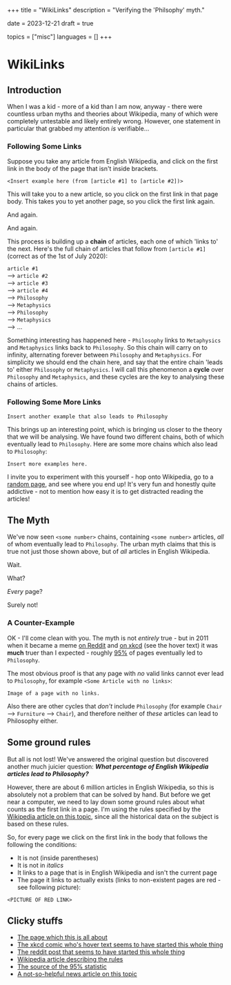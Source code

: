 +++
title = "WikiLinks"
description = "Verifying the 'Philsophy' myth."

date = 2023-12-21
draft = true

topics = ["misc"]
languages = []
+++

# WikiLinks

## Introduction

When I was a kid - more of a kid than I am now, anyway - there were countless urban myths and theories about 
Wikipedia, many of which were completely untestable and likely entirely wrong.
However, one statement in particular that grabbed my attention _is_ verifiable...

### Following Some Links

Suppose you take any article from English Wikipedia, and click on the first link in the body of the page
that isn't inside brackets.

`<Insert example here (from [article #1] to [article #2])>`

This will take you to a new article, so you click on the first link in that page body.
This takes you to yet another page, so you click the first link again.

And again.

And again.

This process is building up a **chain** of articles, each one of which 'links to' the next.
Here's the full chain of articles that follow from `[article #1]` (correct as of the 1st of July 2020):

`article #1` \
⟶ `article #2` \
⟶ `article #3` \
⟶ `article #4` \
⟶ `Philosophy` \
⟶ `Metaphysics` \
⟶ `Philosophy` \
⟶ `Metaphysics` \
⟶ ...

Something interesting has happened here - `Philosophy` links to `Metaphysics` and `Metaphysics` links back
to `Philosophy`.
So this chain will carry on to infinity, alternating forever between `Philosophy` and `Metaphysics`.
For simplicity we should end the chain here, and say that the entire chain 'leads to' either `Philosophy`
or `Metaphysics`.
I will call this phenomenon a **cycle** over `Philosophy` and `Metaphysics`, and these cycles are the key
to analysing these chains of articles.

### Following Some More Links

```
Insert another example that also leads to Philosophy
```

This brings up an interesting point, which is bringing us closer to the theory that we will be analysing.
We have found two different chains, both of which eventually lead to `Philosophy`.
Here are some more chains which also lead to `Philosophy`:

```
Insert more examples here.
```

I invite you to experiment with this yourself - hop onto Wikipedia, go to a
[random page](https://en.wikipedia.org/wiki/Special:Random), and see where you end up!
It's very fun and honestly quite addictive -
not to mention how easy it is to get distracted reading the articles!

## The Myth

We've now seen `<some number>` chains, containing `<some number>` articles, _all_ of whom eventually lead 
to `Philosophy`.
The urban myth claims that this is true not just those shown above, but of _all_ articles in English Wikipedia.

Wait.

What?

_Every_ page?

Surely not!

### A Counter-Example

OK - I'll come clean with you.
The myth is not _entirely_ true - but in 2011 when it became a meme 
[on Reddit](https://www.reddit.com/r/pics/comments/gpdhb/try_thiswikipedia_mindfk/) and
[on xkcd](https://xkcd.com/903/) (see the hover text)
it was **much** truer than I expected - roughly
[95%](https://en.wikipedia.org/wiki/User:Ilmari_Karonen/First_link)
of pages eventually led to `Philosophy`.

The most obvious proof is that any page with _no_ valid links cannot ever lead to `Philosophy`,
for example `<Some Article with no links>`:
```
Image of a page with no links.
```

Also there are other cycles that _don't_ include `Philosophy` (for example 
`Chair` ⟶ `Furniture` ⟶ `Chair`), and therefore neither of _these_ articles can lead to Philosophy either.

## Some ground rules

But all is not lost!
We've answered the original question but discovered another much juicier question:
**_What percentage of English Wikipedia articles lead to Philosophy?_**

However, there are about 6 million articles in English Wikipedia,
so this is absolutely not a problem that can be solved by hand.
But before we get near a computer, we need to lay down some ground rules about what counts as the first
link in a page.
I'm using the rules specified by the
[Wikipedia article on this topic](https://en.wikipedia.org/wiki/Wikipedia:Getting_to_Philosophy),
since all the historical data on the subject is based on these rules.

So, for every page we click on the first link in the body that follows the following the conditions:
- It is not (inside parentheses)
- It is not in _italics_
- It links to a page that is in English Wikipedia and isn't the current page
- The page it links to actually exists (links to non-existent pages are red - see following picture):
```
<PICTURE OF RED LINK>
```

## Clicky stuffs
- [The page which this is all about](https://en.wikipedia.org/wiki/Philosophy)
- [The xkcd comic who's hover text seems to have started this whole thing](https://xkcd.com/903/)
- [The reddit post that seems to have started this whole thing](https://www.reddit.com/r/pics/comments/gpdhb/try_thiswikipedia_mindfk/)
- [Wikipedia article describing the rules](https://en.wikipedia.org/wiki/Wikipedia:Getting_to_Philosophy)
- [The source of the 95% statistic](https://en.wikipedia.org/wiki/User:Ilmari_Karonen/First_link)
- [A not-so-helpful news article on this topic](https://psmag.com/news/all-wikipedia-roads-lead-to-philosophy-but-some-of-them-go-through-southeast-europe-first)
